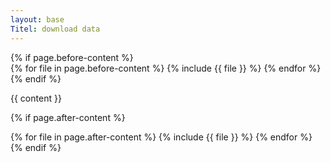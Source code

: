 ```yaml
---
layout: base
Titel: download data
---
```


<div class="ImmigSR Data"></div>

<div role="main" class="{% if page.full-width %} container-fluid {% else %} container-md {% endif %}">
  {% if page.before-content %}
    <div class="before-content">
      {% for file in page.before-content %}
        {% include {{ file }} %}
      {% endfor %}
    </div>
  {% endif %}

  {{ content }}

  {% if page.after-content %}
    <div class="after-content">
      {% for file in page.after-content %}
        {% include {{ file }} %}
      {% endfor %}
    </div>
  {% endif %}
</div>
